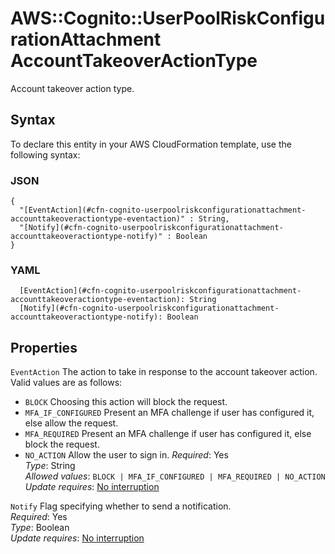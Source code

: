 # AWS::Cognito::UserPoolRiskConfigurationAttachment AccountTakeoverActionType<a name="aws-properties-cognito-userpoolriskconfigurationattachment-accounttakeoveractiontype"></a>

Account takeover action type\.

## Syntax<a name="aws-properties-cognito-userpoolriskconfigurationattachment-accounttakeoveractiontype-syntax"></a>

To declare this entity in your AWS CloudFormation template, use the following syntax:

### JSON<a name="aws-properties-cognito-userpoolriskconfigurationattachment-accounttakeoveractiontype-syntax.json"></a>

```
{
  "[EventAction](#cfn-cognito-userpoolriskconfigurationattachment-accounttakeoveractiontype-eventaction)" : String,
  "[Notify](#cfn-cognito-userpoolriskconfigurationattachment-accounttakeoveractiontype-notify)" : Boolean
}
```

### YAML<a name="aws-properties-cognito-userpoolriskconfigurationattachment-accounttakeoveractiontype-syntax.yaml"></a>

```
  [EventAction](#cfn-cognito-userpoolriskconfigurationattachment-accounttakeoveractiontype-eventaction): String
  [Notify](#cfn-cognito-userpoolriskconfigurationattachment-accounttakeoveractiontype-notify): Boolean
```

## Properties<a name="aws-properties-cognito-userpoolriskconfigurationattachment-accounttakeoveractiontype-properties"></a>

`EventAction` <a name="cfn-cognito-userpoolriskconfigurationattachment-accounttakeoveractiontype-eventaction"></a>
The action to take in response to the account takeover action\. Valid values are as follows:

- `BLOCK` Choosing this action will block the request\.
- `MFA_IF_CONFIGURED` Present an MFA challenge if user has configured it, else allow the request\.
- `MFA_REQUIRED` Present an MFA challenge if user has configured it, else block the request\.
- `NO_ACTION` Allow the user to sign in\.
  _Required_: Yes  
  _Type_: String  
  _Allowed values_: `BLOCK | MFA_IF_CONFIGURED | MFA_REQUIRED | NO_ACTION`  
  _Update requires_: [No interruption](https://docs.aws.amazon.com/AWSCloudFormation/latest/UserGuide/using-cfn-updating-stacks-update-behaviors.html#update-no-interrupt)

`Notify` <a name="cfn-cognito-userpoolriskconfigurationattachment-accounttakeoveractiontype-notify"></a>
Flag specifying whether to send a notification\.  
_Required_: Yes  
_Type_: Boolean  
_Update requires_: [No interruption](https://docs.aws.amazon.com/AWSCloudFormation/latest/UserGuide/using-cfn-updating-stacks-update-behaviors.html#update-no-interrupt)
